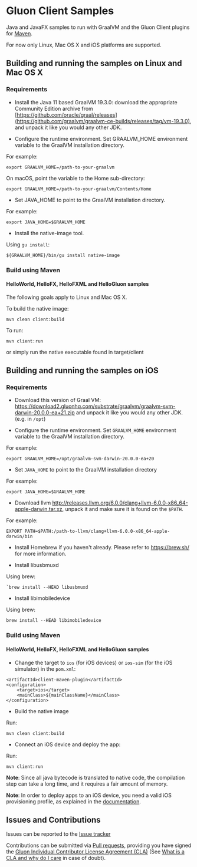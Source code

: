 # Gluon Client Samples

Java and JavaFX samples to run with GraalVM and the Gluon Client plugins for [Maven](https://github.com/gluonhq/client-maven-plugin/).

For now only Linux, Mac OS X and iOS platforms are supported. 

## Building and running the samples on Linux and Mac OS X

### Requirements

* Install the Java 11 based GraalVM 19.3.0: download the appropriate Community Edition archive from [https://github.com/oracle/graal/releases](https://github.com/graalvm/graalvm-ce-builds/releases/tag/vm-19.3.0), and unpack it like you would any other JDK.

* Configure the runtime environment. Set GRAALVM_HOME environment variable to the GraalVM installation directory.

For example:

    export GRAALVM_HOME=/path-to-your-graalvm

On macOS, point the variable to the Home sub-directory:

    export GRAALVM_HOME=/path-to-your-graalvm/Contents/Home

*  Set JAVA_HOME to point to the GraalVM installation directory.

For example:

    export JAVA_HOME=$GRAALVM_HOME

* Install the native-image tool.

Using `gu install`:
    
    ${GRAALVM_HOME}/bin/gu install native-image


### Build using Maven

#### HelloWorld, HelloFX, HelloFXML and HelloGluon samples

The following goals apply to Linux and Mac OS X.

To build the native image:

    mvn clean client:build

To run:

    mvn client:run

or simply run the native executable found in target/client



## Building and running the samples on iOS

### Requirements

* Download this version of Graal VM: https://download2.gluonhq.com/substrate/graalvm/graalvm-svm-darwin-20.0.0-ea+21.zip and unpack it like you would any other JDK. (e.g. in `/opt`)

* Configure the runtime environment. Set `GRAALVM_HOME` environment variable to the GraalVM installation directory.

For example:

    export GRAALVM_HOME=/opt/graalvm-svm-darwin-20.0.0-ea+20


*  Set `JAVA_HOME` to point to the GraalVM installation directory

For example:

    export JAVA_HOME=$GRAALVM_HOME


* Download llvm http://releases.llvm.org/6.0.0/clang+llvm-6.0.0-x86_64-apple-darwin.tar.xz, unpack it and make sure it is found on the `$PATH`.

For example:

    EXPORT PATH=$PATH:/path-to-llvm/clang+llvm-6.0.0-x86_64-apple-darwin/bin

* Install Homebrew if you haven't already. Please refer to https://brew.sh/ for more information.

* Install libusbmuxd

Using brew:

    `brew install --HEAD libusbmuxd

* Install libimobiledevice

Using brew:

    brew install --HEAD libimobiledevice



### Build using Maven

#### HelloWorld, HelloFX, HelloFXML and HelloGluon samples


* Change the target to `ios` (for iOS devices) or `ios-sim` (for the iOS simulator) in the `pom.xml`:

```
<artifactId>client-maven-plugin</artifactId>
<configuration>
    <target>ios</target>
    <mainClass>${mainClassName}</mainClass>
</configuration>
```

* Build the native image

Run:

    mvn clean client:build

* Connect an iOS device and deploy the app:

Run:

    mvn client:run


**Note**: Since all java bytecode is translated to native code, the compilation step can take a long time, and it requires a fair amount of memory.

**Note**: In order to deploy apps to an iOS device, you need a valid iOS provisioning profile, as explained in the [documentation](https://docs.gluonhq.com/client/#_ios_deployment).


## Issues and Contributions ##

Issues can be reported to the [Issue tracker](https://github.com/gluonhq/client-samples/issues)

Contributions can be submitted via [Pull requests](https://github.com/gluonhq/client-samples/pulls), 
providing you have signed the [Gluon Individual Contributor License Agreement (CLA)](https://docs.google.com/forms/d/16aoFTmzs8lZTfiyrEm8YgMqMYaGQl0J8wA0VJE2LCCY) 
(See [What is a CLA and why do I care](https://www.clahub.com/pages/why_cla) in case of doubt).
